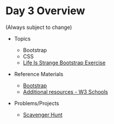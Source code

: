 # Day 3 Overview

(Always subject to change)

- Topics
  - Bootstrap
  -  CSS
  -  [Life Is Strange Bootstrap Exercise](https://docs.google.com/a/wecancodeit.org/presentation/d/1F1aHwgVWd4eZ3j3HuSqlntrzcVEFIKuLS97jFum6HuY/edit?usp=sharing)
  
- Reference Materials
  - [Bootstrap](http://getbootstrap.com/)
  - [Additional resources - W3 Schools](http://www.w3schools.com/bootstrap/)
  
- Problems/Projects
  - [Scavenger Hunt](Assignments/04-scavenger-hunt/)
